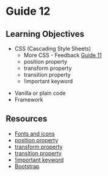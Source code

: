 # Guide 12
## Learning Objectives
* CSS (Cascading Style Sheets)
  - More CSS - Feedback [Guide 11](guide11.md)
  - position property
  - transform property
  - transition property
  - !important keyword
- Vanilla or plain code
- Framework
## Resources
- [Fonts and icons](https://fonts.google.com/)
- [position property](https://developer.mozilla.org/en-US/docs/Web/CSS/position)
- [transform property](https://developer.mozilla.org/en-US/docs/Web/CSS/transform)
- [transition property](https://developer.mozilla.org/en-US/docs/Web/CSS/transition)
- [!important keyword](https://developer.mozilla.org/en-US/docs/Web/CSS/important)
- [Bootstrap](https://getbootstrap.com/)